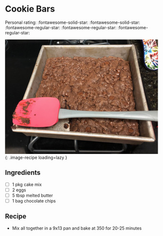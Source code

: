<!-- Do not modify sections with "AUTO-*". They are updated by make.py -->

# Cookie Bars

<!-- rating=2; (User can specify rating on scale of 1-5) -->
<!-- AUTO-UserRating -->
Personal rating: :fontawesome-solid-star: :fontawesome-solid-star: :fontawesome-regular-star: :fontawesome-regular-star: :fontawesome-regular-star:
<!-- /AUTO-UserRating -->

<!-- name_image=cookie_bars.jpeg; (User can specify image name if multiple exist) -->
<!-- AUTO-Image -->
![cookie_bars.jpeg](./cookie_bars.jpeg){: .image-recipe loading=lazy }
<!-- /AUTO-Image -->

## Ingredients

* [ ] 1 pkg cake mix
* [ ] 2 eggs
* [ ] 5 tbsp melted butter
* [ ] 1 bag chocolate chips

## Recipe

* Mix all together in a 9x13 pan and bake at 350 for 20-25 minutes
